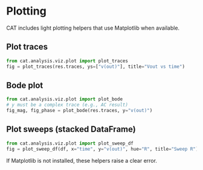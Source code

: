 # Plotting

CAT includes light plotting helpers that use Matplotlib when available.

## Plot traces
```python
from cat.analysis.viz.plot import plot_traces
fig = plot_traces(res.traces, ys=["v(out)"], title="Vout vs time")
```

## Bode plot
```python
from cat.analysis.viz.plot import plot_bode
# y must be a complex trace (e.g., AC result)
fig_mag, fig_phase = plot_bode(res.traces, y="v(out)")
```

## Plot sweeps (stacked DataFrame)
```python
from cat.analysis.viz.plot import plot_sweep_df
fig = plot_sweep_df(df, x="time", y="v(out)", hue="R", title="Sweep R")
```

If Matplotlib is not installed, these helpers raise a clear error.
